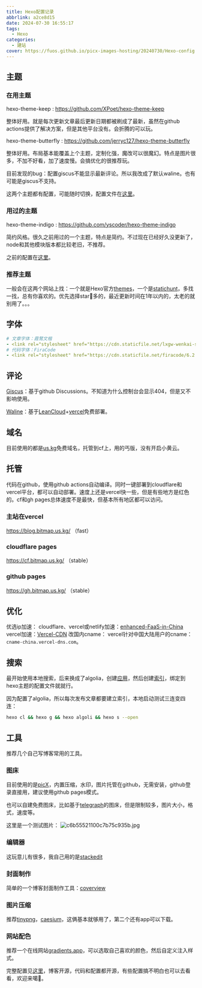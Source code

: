 ```yaml
---
title: Hexo配置记录
abbrlink: a2ce8d15
date: 2024-07-30 16:55:17
tags:
  - Hexo
categories:
  - 建站
cover: https://fuos.github.io/picx-images-hosting/20240730/Hexo-config.4g4edkaikh.webp
---
```


## 主题

### 在用主题

hexo-theme-keep : https://github.com/XPoet/hexo-theme-keep

整体好用。就是每次更新文章最后更新日期都被刷成了最新，虽然在github actions提供了解决方案，但是其他平台没有。会折腾的可以玩。

hexo-theme-butterfly : https://github.com/jerryc127/hexo-theme-butterfly

整体好用。布局基本能覆盖上个主题，定制化强，魔改可以很魔幻。特点是图片很多，不加不好看，加了速度慢。会搞优化的很推荐玩。

目前发现的bug：配置giscus不能显示最新评论。所以我改成了默认waline。也有可能是giscus不支持。

这两个主题都有配置，可能随时切换，配置文件在[这里](https://github.com/fuos/fuos.github.io)。

### 用过的主题

hexo-theme-indigo : https://github.com/yscoder/hexo-theme-indigo

简约风格。很久之前用过的一个主题，特点是简约。不过现在已经好久没更新了，node和其他模块版本都比较老旧，不推荐。

之前的配置在[这里](https://github.com/fuos/my-blog)。

### 推荐主题

一般会在这两个网站上找：一个就是Hexo官方[themes](https://hexo.io/themes/)，一个是[statichunt](https://statichunt.com/hexo-themes)，多找一找，总有你喜欢的。优先选择star🌟多的，最近更新时间在1年以内的，太老的就别用了。。。

## 字体

```yml
# 文章字体：霞鹜文楷
- <link rel="stylesheet" href="https://cdn.staticfile.net/lxgw-wenkai-screen-webfont/1.7.0/style.css">
# 代码字体：FiraCode
- <link rel="stylesheet" href="https://cdn.staticfile.net/firacode/6.2.0/fira_code.css">
```

## 评论

[Giscus](https://giscus.app/zh-CN)：基于github Discussions。不知道为什么控制台会显示404，但是又不影响使用。

[Waline](https://waline.js.org/)：基于[LeanCloud](https://console.leancloud.app/login)+[vercel](https://vercel.com/)免费部署。

## 域名

目前使用的都是[us.kg](https://register.us.kg/panel/main)免费域名，托管到cf上，用的丐版，没有开启小黄云。

## 托管

代码在github，使用github actions自动编译。同时一键部署到cloudflare和vercel平台，都可以自动部署。速度上还是vercel快一些，但是有些地方是红色的。cf和gh pages总体速度不是最快，但基本所有地区都可以访问。

### 主站在vercel
https://blog.bitmap.us.kg/	（fast）

### cloudflare pages
https://cf.bitmap.us.kg/	（stable）

### github pages
https://gh.bitmap.us.kg/	（stable）

## 优化

优选ip加速：
cloudflare、vercel或netlify加速：[enhanced-FaaS-in-China](https://github.com/xingpingcn/enhanced-FaaS-in-China)
vercel加速：[Vercel-CDN](https://github.com/Fgaoxing/Vercel-CDN)
改国内cname：
vercel针对中国大陆用户的cname：`cname-china.vercel-dns.com`。

## 搜索
最开始使用本地搜索，后来换成了algolia，创建[应用](https://dashboard.algolia.com/account/applications)，然后创建[索引](https://dashboard.algolia.com/apps/J1V57O494N/indices)，绑定到hexo主题的配置文件就就行。

因为配置了algolia，所以每次发布文章都要建立索引，本地启动测试三连变四连：
```bash
hexo cl && hexo g && hexo algoli && hexo s --open
```

## 工具

推荐几个自己写博客常用的工具。

### 图床

目前使用的是[picX](https://picx.xpoet.cn/#/upload)，内置压缩，水印，图片托管在github，无需安装，github登录直接用，建议使用github pages模式。

也可以自建免费图床，比如基于[telegraph](https://github.com/x-dr/telegraph-Image)的图床，但是限制较多，图片大小，格式，速度等。

这里是一个测试图片：
![c6b55521100c7b75c935b.jpg](https://img.bitmap.us.kg/file/c6b55521100c7b75c935b.jpg)

### 编辑器
这玩意儿有很多，我自己用的是[stackedit](https://stackedit.io/app#)

### 封面制作
简单的一个博客封面制作工具：[coverview](https://coverview.vercel.app/editor)

### 图片压缩
推荐[tinypng](https://tinypng.com/)，[caesium](https://caesium.app/)，这俩基本就够用了，第二个还有app可以下载。

### 网站配色
推荐一个在线网站[gradients.app](https://gradients.app/zh/mesh)，可以选取自己喜欢的颜色，然后自定义注入样式。

完整配置见[这里](https://github.com/fuos/fuos.github.io)，博客开源，代码和配置都开源，有些配置搞不明白也可以去看看，欢迎来噶🔪。